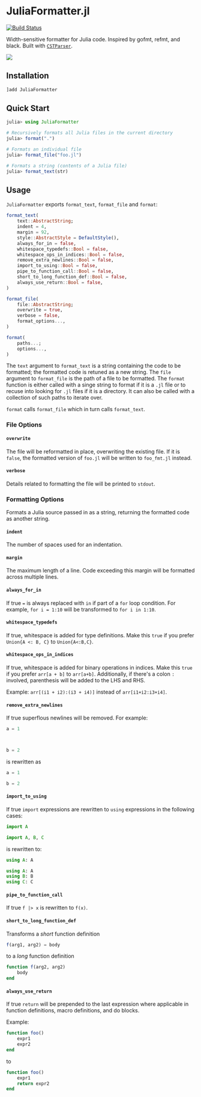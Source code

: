 # JuliaFormatter.jl

[![Build Status](https://travis-ci.org/domluna/JuliaFormatter.jl.svg?branch=master)](https://travis-ci.org/domluna/JuliaFormatter.jl)

Width-sensitive formatter for Julia code. Inspired by gofmt, refmt, and black. Built with [`CSTParser`](https://github.com/ZacLN/CSTParser.jl).

![](https://user-images.githubusercontent.com/1813121/72941091-0b146300-3d68-11ea-9c95-75ec979caf6e.gif)

## Installation

```julia
]add JuliaFormatter
```

## Quick Start

```julia
julia> using JuliaFormatter

# Recursively formats all Julia files in the current directory
julia> format(".")

# Formats an individual file
julia> format_file("foo.jl")

# Formats a string (contents of a Julia file)
julia> format_text(str)
```

## Usage

`JuliaFormatter` exports `format_text`, `format_file` and `format`:

```julia
format_text(
    text::AbstractString;
    indent = 4,
    margin = 92,
    style::AbstractStyle = DefaultStyle(),
    always_for_in = false,
    whitespace_typedefs::Bool = false,
    whitespace_ops_in_indices::Bool = false,
    remove_extra_newlines::Bool = false,
    import_to_using::Bool = false,
    pipe_to_function_call::Bool = false,
    short_to_long_function_def::Bool = false,
    always_use_return::Bool = false,
)

format_file(
    file::AbstractString;
    overwrite = true,
    verbose = false,
    format_options...,
)

format(
    paths...;
    options...,
)
```

The `text` argument to `format_text` is a string containing the code to be formatted; the formatted code is retuned as a new string. The `file` argument to `format_file` is the path of a file to be formatted. The `format` function is either called with a singe string to format if it is a `.jl` file or to recuse into looking for `.jl` files if it is a directory. It can also be called with a collection of such paths to iterate over.

`format` calls `format_file` which in turn calls `format_text`.

### File Options

#### `overwrite`

The file will be reformatted in place, overwriting the existing file.
If it is `false`, the formatted version of `foo.jl` will be written to
`foo_fmt.jl` instead.

#### `verbose`

Details related to formatting the file will be printed to `stdout`.

### Formatting Options

Formats a Julia source passed in as a string, returning the formatted
code as another string.

#### `indent`

The number of spaces used for an indentation.

#### `margin`

The maximum length of a line. Code exceeding this margin will
be formatted across multiple lines.

#### `always_for_in`

If true `=` is always replaced with `in` if part of a `for` loop condition.
For example, `for i = 1:10` will be transformed to `for i in 1:10`.

#### `whitespace_typedefs`

If true, whitespace is added for type definitions.  Make this `true`
if you prefer `Union{A <: B, C}` to `Union{A<:B,C}`.

#### `whitespace_ops_in_indices`

If true, whitespace is added for binary operations in indices. Make this
`true` if you prefer `arr[a + b]` to `arr[a+b]`. Additionally, if there's
a colon `:` involved, parenthesis will be added to the LHS and RHS.

Example: `arr[(i1 + i2):(i3 + i4)]` instead of `arr[i1+i2:i3+i4]`.

#### `remove_extra_newlines`

If true superflous newlines will be removed. For example:

```julia
a = 1



b = 2
```

is rewritten as

```julia
a = 1

b = 2
```

#### `import_to_using`

If true `import` expressions are rewritten to `using` expressions
in the following cases:

```julia
import A

import A, B, C
```

is rewritten to:

```julia
using A: A

using A: A
using B: B
using C: C
```

#### `pipe_to_function_call`

If true `f |> x` is rewritten to `f(x)`.

#### `short_to_long_function_def`

Transforms a _short_ function definition

```julia
f(arg1, arg2) = body
```

to a _long_ function definition

```julia
function f(arg2, arg2)
    body
end
```

#### `always_use_return`

If true `return` will be prepended to the last expression where
applicable in function definitions, macro definitions, and do blocks.

Example:

```julia
function foo()
    expr1
    expr2
end
```

to

```julia
function foo()
    expr1
    return expr2
end
```
